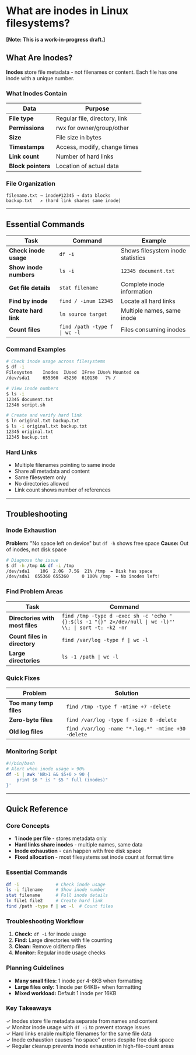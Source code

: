 # What are inodes in Linux filesystems?

**[Note: This is a work-in-progress draft.]**

## What Are Inodes?

**Inodes** store file metadata - not filenames or content. Each file has one inode with a unique number.

### What Inodes Contain

| Data | Purpose |
|------|---------|
| **File type** | Regular file, directory, link |
| **Permissions** | rwx for owner/group/other |
| **Size** | File size in bytes |
| **Timestamps** | Access, modify, change times |
| **Link count** | Number of hard links |
| **Block pointers** | Location of actual data |

### File Organization
```
filename.txt → inode#12345 → data blocks
backup.txt   ↗ (hard link shares same inode)
```

---

## Essential Commands

| Task | Command | Example |
|------|---------|---------|
| **Check inode usage** | `df -i` | Shows filesystem inode statistics |
| **Show inode numbers** | `ls -i` | `12345 document.txt` |
| **Get file details** | `stat filename` | Complete inode information |
| **Find by inode** | `find / -inum 12345` | Locate all hard links |
| **Create hard link** | `ln source target` | Multiple names, same inode |
| **Count files** | `find /path -type f \| wc -l` | Files consuming inodes |

### Command Examples

```bash
# Check inode usage across filesystems
$ df -i
Filesystem    Inodes  IUsed  IFree IUse% Mounted on
/dev/sda1     655360  45230  610130   7% /

# View inode numbers
$ ls -i
12345 document.txt
12346 script.sh

# Create and verify hard link
$ ln original.txt backup.txt
$ ls -i original.txt backup.txt
12345 original.txt
12345 backup.txt
```

### Hard Links
- Multiple filenames pointing to same inode
- Share all metadata and content
- Same filesystem only
- No directories allowed
- Link count shows number of references

---

## Troubleshooting

### Inode Exhaustion

**Problem:** "No space left on device" but `df -h` shows free space
**Cause:** Out of inodes, not disk space

```bash
# Diagnose the issue
$ df -h /tmp && df -i /tmp
/dev/sda1    10G  2.0G  7.5G  21% /tmp  ← Disk has space
/dev/sda1  655360 655360     0 100% /tmp  ← No inodes left!
```

### Find Problem Areas

| Task | Command |
|------|---------|
| **Directories with most files** | `find /tmp -type d -exec sh -c 'echo "{}:$(ls -1 "{}" 2>/dev/null \| wc -l)"' \\; \| sort -t: -k2 -nr` |
| **Count files in directory** | `find /var/log -type f \| wc -l` |
| **Large directories** | `ls -1 /path \| wc -l` |

### Quick Fixes

| Problem | Solution |
|---------|----------|
| **Too many temp files** | `find /tmp -type f -mtime +7 -delete` |
| **Zero-byte files** | `find /var/log -type f -size 0 -delete` |
| **Old log files** | `find /var/log -name "*.log.*" -mtime +30 -delete` |

### Monitoring Script

```bash
#!/bin/bash
# Alert when inode usage > 90%
df -i | awk 'NR>1 && $5+0 > 90 {
    print $6 " is " $5 " full (inodes)"
}'
```

---

## Quick Reference

### Core Concepts
- **1 inode per file** - stores metadata only
- **Hard links share inodes** - multiple names, same data  
- **Inode exhaustion** - can happen with free disk space
- **Fixed allocation** - most filesystems set inode count at format time

### Essential Commands
```bash
df -i              # Check inode usage
ls -i filename     # Show inode number
stat filename      # Full inode details  
ln file1 file2     # Create hard link
find /path -type f | wc -l  # Count files
```

### Troubleshooting Workflow
1. **Check:** `df -i` for inode usage
2. **Find:** Large directories with file counting
3. **Clean:** Remove old/temp files
4. **Monitor:** Regular inode usage checks

### Planning Guidelines
- **Many small files:** 1 inode per 4-8KB when formatting
- **Large files only:** 1 inode per 64KB+ when formatting  
- **Mixed workload:** Default 1 inode per 16KB

### Key Takeaways
✓ Inodes store file metadata separate from names and content  
✓ Monitor inode usage with `df -i` to prevent storage issues  
✓ Hard links enable multiple filenames for the same file data  
✓ Inode exhaustion causes "no space" errors despite free disk space  
✓ Regular cleanup prevents inode exhaustion in high-file-count areas
